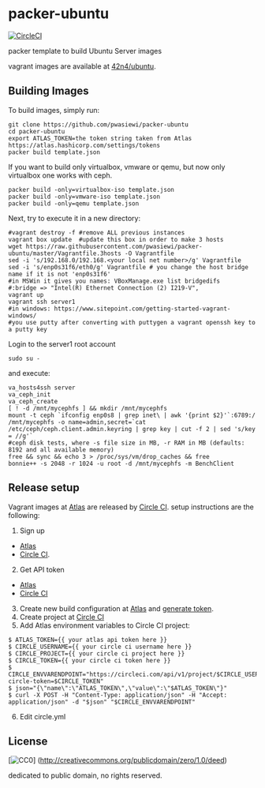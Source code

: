 # packer-ubuntu

[![CircleCI](https://img.shields.io/circleci/project/pwasiewi/packer-ubuntu.svg?maxAge=2592000)](https://circleci.com/gh/pwasiewi/packer-ubuntu)

packer template to build Ubuntu Server images

vagrant images are available at [42n4/ubuntu](https://atlas.hashicorp.com/42n4/boxes/ubuntu).

## Building Images

To build images, simply run:

```
git clone https://github.com/pwasiewi/packer-ubuntu
cd packer-ubuntu
export ATLAS_TOKEN=the token string taken from Atlas https://atlas.hashicorp.com/settings/tokens
packer build template.json
```

If you want to build only virtualbox, vmware or qemu, but now only virtualbox one works with ceph.

```
packer build -only=virtualbox-iso template.json
packer build -only=vmware-iso template.json
packer build -only=qemu template.json
```

Next, try to execute it in a new directory:  

```
#vagrant destroy -f #remove ALL previous instances
vagrant box update  #update this box in order to make 3 hosts
wget https://raw.githubusercontent.com/pwasiewi/packer-ubuntu/master/Vagrantfile.3hosts -O Vagrantfile
sed -i 's/192.168.0/192.168.<your local net number>/g' Vagrantfile
sed -i 's/enp0s31f6/eth0/g' Vagrantfile # you change the host bridge name if it is not 'enp0s31f6'
#in MSWin it gives you names: VBoxManage.exe list bridgedifs
#:bridge => "Intel(R) Ethernet Connection (2) I219-V",
vagrant up
vagrant ssh server1
#in windows: https://www.sitepoint.com/getting-started-vagrant-windows/
#you use putty after converting with puttygen a vagrant openssh key to a putty key
```

Login to the server1 root account 

```
sudo su -
```

and execute:

```
va_hosts4ssh server
va_ceph_init
va_ceph_create
[ ! -d /mnt/mycephfs ] && mkdir /mnt/mycephfs
mount -t ceph `ifconfig enp0s8 | grep inet\ | awk '{print $2}'`:6789:/ /mnt/mycephfs -o name=admin,secret=`cat /etc/ceph/ceph.client.admin.keyring | grep key | cut -f 2 | sed 's/key = //g'`
#ceph disk tests, where -s file size in MB, -r RAM in MB (defaults: 8192 and all available memory)
free && sync && echo 3 > /proc/sys/vm/drop_caches && free
bonnie++ -s 2048 -r 1024 -u root -d /mnt/mycephfs -m BenchClient
```

## Release setup

Vagrant images at [Atlas](https://atlas.hashicorp.com) are released by [Circle CI](https://circleci.com/).
setup instructions are the following:

1. Sign up
  - [Atlas](https://atlas.hashicorp.com/account/new)
  - [Circle CI](https://circleci.com/signup).
2. Get API token
  - [Atlas](https://atlas.hashicorp.com/settings/tokens)
  - [Circle CI](https://circleci.com/account/api)
3. Create new build configuration at [Atlas](https://atlas.hashicorp.com/builds/new)
  and [generate token](https://atlas.hashicorp.com/settings/tokens).
4. Create project at [Circle CI](https://circleci.com/add-projects)
5. Add Atlas environment variables to Circle CI project:
  
  ```console
  $ ATLAS_TOKEN={{ your atlas api token here }}
  $ CIRCLE_USERNAME={{ your circle ci username here }}
  $ CIRCLE_PROJECT={{ your circle ci project here }}
  $ CIRCLE_TOKEN={{ your circle ci token here }}
  $ CIRCLE_ENVVARENDPOINT="https://circleci.com/api/v1/project/$CIRCLE_USERNAME/$CIRCLE_PROJECT/envvar?circle-token=$CIRCLE_TOKEN"
  $ json="{\"name\":\"ATLAS_TOKEN\",\"value\":\"$ATLAS_TOKEN\"}"
  $ curl -X POST -H "Content-Type: application/json" -H "Accept: application/json" -d "$json" "$CIRCLE_ENVVARENDPOINT"
  ```
  
6. Edit circle.yml

## License

[![CC0](http://i.creativecommons.org/p/zero/1.0/88x31.png "CC0")]
(http://creativecommons.org/publicdomain/zero/1.0/deed)

dedicated to public domain, no rights reserved.

